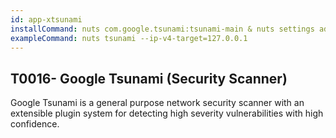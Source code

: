 ```yaml
---
id: app-xtsunami
installCommand: nuts com.google.tsunami:tsunami-main & nuts settings add alias tsunami='--cp=${NUTS_ID_APPS}/your-plugins-folder/*.jar tsunami-main'
exampleCommand: nuts tsunami --ip-v4-target=127.0.0.1
---
```



## T0016- Google Tsunami (Security Scanner)
Google Tsunami is a general purpose network security scanner with an extensible plugin system for detecting high severity vulnerabilities with high confidence.
